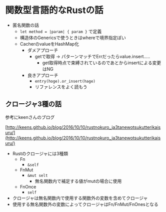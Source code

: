 関数型言語的なRustの話
==========================

* 匿名関数の話
  * `let method = |param| { param }` で定義
  * 構造体のGenericsで使うときはwhereで境界指定ぽい
  * CacherのvalueをHashMap化
    * ダメアプローチ
      * getで取得 → パターンマッチでErrだったらvalue.insert.....
        * get取得時点で束縛されているのであとからinsertによる変更はNG
    * 良きアプローチ
      * `entry(hoge).or_insert(hage)`
      * リファレンスをよく読もう

## クロージャ3種の話

参考にkeenさんのブログ

[http://keens.github.io/blog/2016/10/10/rustnokuro_ja3tanewotsukutterikaisuru/](http://keens.github.io/blog/2016/10/10/rustnokuro_ja3tanewotsukutterikaisuru/)

* Rustのクロージャには3種類
  * Fn
    * `&self`
  * FnMut
    * `&mut selt`
      * 無名関数内で補足する値がmutの場合に使用
  * FnOnce
    * `self`
* クロージャは無名関数内で使用する関数外の変数を含めてクロージャ
* 使用する無名関数外の変数によってクロージャはFn/FnMut/FnOnesとなる